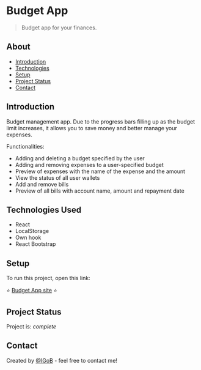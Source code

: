 # Budget App
> Budget app for your finances.


## About
* [Introduction](#introduction)
* [Technologies](#technologies-used)
* [Setup](#setup)
* [Project Status](#project-status)
* [Contact](#contact)


## Introduction
Budget management app.
Due to the progress bars filling up as the budget limit increases, it allows you to save money and better manage your expenses.

Functionalities:
* Adding and deleting a budget specified by the user
* Adding and removing expenses to a user-specified budget
* Preview of expenses with the name of the expense and the amount
* View the status of all user wallets
* Add and remove bills
* Preview of all bills with account name, amount and repayment date


## Technologies Used
* React
* LocalStorage
* Own hook
* React Bootstrap

## Setup
To run this project, open this link:

⭐ <a href="https://igobb.github.io/BudgetApp/">Budget App site</a> ⭐


## Project Status
Project is: _complete_


## Contact
Created by [@IGoB](https://igobb-portfolio.netlify.app/) - feel free to contact me!
